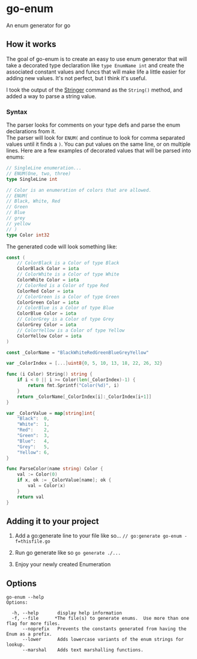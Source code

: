 # go-enum
An enum generator for go

## How it works

The goal of go-enum is to create an easy to use enum generator that will take a decorated type declaration like `type EnumName int` and create the associated constant values and funcs that will make life a little easier for adding new values.
It's not perfect, but I think it's useful.

I took the output of the [Stringer](golang.org/x/tools/cmd/stringer) command as the `String()` method, and added a way to parse a string value.


### Syntax
The parser looks for comments on your type defs and parse the enum declarations from it.  
The parser will look for `ENUM(` and continue to look for comma separated values until it finds a `)`.  You can put values on the same line, or on multiple lines.
Here are a few examples of decorated values that will be parsed into enums:

``` go
// SingleLine enumeration...
// ENUM(One, two, three)
type SingleLine int
```

``` go
// Color is an enumeration of colors that are allowed.
// ENUM(
// Black, White, Red
// Green 
// Blue
// grey
// yellow
// )
type Color int32
```

The generated code will look something like:

``` go
const (
	// ColorBlack is a Color of type Black
	ColorBlack Color = iota
	// ColorWhite is a Color of type White
	ColorWhite Color = iota
	// ColorRed is a Color of type Red
	ColorRed Color = iota
	// ColorGreen is a Color of type Green
	ColorGreen Color = iota
	// ColorBlue is a Color of type Blue
	ColorBlue Color = iota
	// ColorGrey is a Color of type Grey
	ColorGrey Color = iota
	// ColorYellow is a Color of type Yellow
	ColorYellow Color = iota
)

const _ColorName = "BlackWhiteRedGreenBlueGreyYellow"

var _ColorIndex = [...]uint8{0, 5, 10, 13, 18, 22, 26, 32}

func (i Color) String() string {
	if i < 0 || i >= Color(len(_ColorIndex)-1) {
		return fmt.Sprintf("Color(%d)", i)
	}
	return _ColorName[_ColorIndex[i]:_ColorIndex[i+1]]
}

var _ColorValue = map[string]int{
	"Black":  0,
	"White":  1,
	"Red":    2,
	"Green":  3,
	"Blue":   4,
	"Grey":   5,
	"Yellow": 6,
}

func ParseColor(name string) Color {
	val := Color(0)
	if x, ok := _ColorValue[name]; ok {
		val = Color(x)
	}
	return val
}
```


## Adding it to your project

1. Add a go:generate line to your file like so... `// go:generate go-enum -f=thisfile.go`

2. Run go generate like so `go generate ./...`

3. Enjoy your newly created Enumeration


## Options

``` shell
go-enum --help
Options:

  -h, --help       display help information
  -f, --file      *The file(s) to generate enums.  Use more than one flag for more files.
      --noprefix   Prevents the constants generated from having the Enum as a prefix.
      --lower      Adds lowercase variants of the enum strings for lookup.
      --marshal    Adds text marshalling functions.
```
